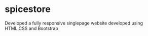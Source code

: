 # spicestore
Developed a fully responsive singlepage website developed  using HTML,CSS and Bootstrap
